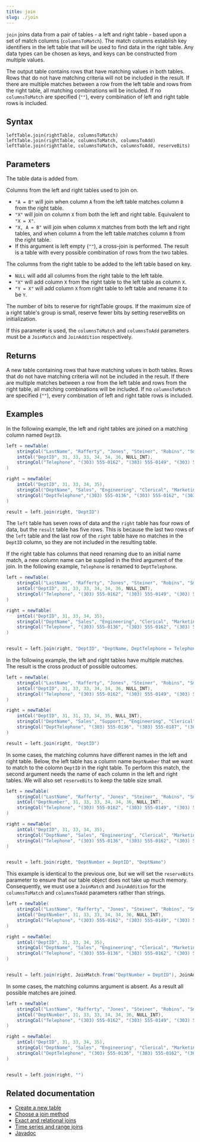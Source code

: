 ```yaml
---
title: join
slug: ./join
---
```


`join` joins data from a pair of tables - a left and right table - based upon a set of match columns (`columnsToMatch`). The match columns establish key identifiers in the left table that will be used to find data in the right table. Any data types can be chosen as keys, and keys can be constructed from multiple values.

The output table contains rows that have matching values in both tables. Rows that do not have matching criteria will not be included in the result. If there are multiple matches between a row from the left table and rows from the right table, all matching combinations will be included. If no `columnsToMatch` are specified (`""`), every combination of left and right table rows is included.

## Syntax

```
leftTable.join(rightTable, columnsToMatch)
leftTable.join(rightTable, columnsToMatch, columnsToAdd)
leftTable.join(rightTable, columnsToMatch, columnsToAdd, reserveBits)
```

## Parameters

<ParamTable>
<Param name="rightTable" type="Table">

The table data is added from.

</Param>
<Param name="columnsToMatch" type="String">

Columns from the left and right tables used to join on.

- `"A = B"` will join when column `A` from the left table matches column `B` from the right table.
- `"X"` will join on column `X` from both the left and right table. Equivalent to `"X = X"`.
- `"X, A = B"` will join when column `X` matches from both the left and right tables, and when column `A` from the left table matches column `B` from the right table.
- If this argument is left empty (`""`), a cross-join is performed. The result is a table with every possible combination of rows from the two tables.

</Param>
<Param name="columnsToAdd" type="String">

The columns from the right table to be added to the left table based on key.

- `NULL` will add all columns from the right table to the left table.
- `"X"` will add column `X` from the right table to the left table as column `X`.
- `"Y = X"` will add column `X` from right table to left table and rename it to be `Y`.

</Param>
<Param name="reserveBits" type="int">

The number of bits to reserve for rightTable groups. If the maximum size of a right table's group is small, reserve fewer bits by setting reserveBits on initialization.

If this parameter is used, the `columnsToMatch` and `columnsToAdd` parameters must be a `JoinMatch` and `JoinAddition` respectively.

</Param>
</ParamTable>

## Returns

A new table containing rows that have matching values in both tables. Rows that do not have matching criteria will not be included in the result. If there are multiple matches between a row from the left table and rows from the right table, all matching combinations will be included. If no `columnsToMatch` are specified (`""`), every combination of left and right table rows is included.

## Examples

In the following example, the left and right tables are joined on a matching column named `DeptID`.

```groovy order=left,right,result
left = newTable(
    stringCol("LastName", "Rafferty", "Jones", "Steiner", "Robins", "Smith", "Rogers", "DelaCruz"),
    intCol("DeptID", 31, 33, 33, 34, 34, 36, NULL_INT),
    stringCol("Telephone", "(303) 555-0162", "(303) 555-0149", "(303) 555-0184", "(303) 555-0125", "", "", "(303) 555-0160")
)

right = newTable(
    intCol("DeptID", 31, 33, 34, 35),
    stringCol("DeptName", "Sales", "Engineering", "Clerical", "Marketing"),
    stringCol("DeptTelephone","(303) 555-0136", "(303) 555-0162", "(303) 555-0175", "(303) 555-0171")
)

result = left.join(right, "DeptID")
```

The `left` table has seven rows of data and the `right` table has four rows of data, but the `result` table has five rows. This is because the last two rows of the `left` table and the last row of the `right` table have no matches in the `DeptID` column, so they are not included in the resulting table.

If the right table has columns that need renaming due to an initial name match, a new column name can be supplied in the third argument of the join. In the following example, `Telephone` is renamed to `DeptTelephone`.

```groovy order=left,right,result
left = newTable(
    stringCol("LastName", "Rafferty", "Jones", "Steiner", "Robins", "Smith", "Rogers", "DelaCruz"),
    intCol("DeptID", 31, 33, 33, 34, 34, 36, NULL_INT),
    stringCol("Telephone", "(303) 555-0162", "(303) 555-0149", "(303) 555-0184", "(303) 555-0125", "", "", "(303) 555-0160")
)

right = newTable(
    intCol("DeptID", 31, 33, 34, 35),
    stringCol("DeptName", "Sales", "Engineering", "Clerical", "Marketing"),
    stringCol("Telephone", "(303) 555-0136", "(303) 555-0162", "(303) 555-0175", "(303) 555-0171")
)


result = left.join(right, "DeptID", "DeptName, DeptTelephone = Telephone")
```

In the following example, the left and right tables have multiple matches. The result is the cross product of possible outcomes.

```groovy order=left,right,result
left = newTable(
    stringCol("LastName", "Rafferty", "Jones", "Steiner", "Robins", "Smith", "Rogers", "DelaCruz"),
    intCol("DeptID", 31, 33, 33, 34, 34, 36, NULL_INT),
    stringCol("Telephone", "(303) 555-0162", "(303) 555-0149", "(303) 555-0184", "(303) 555-0125", "", "", "(303) 555-0160"),
)

right = newTable(
    intCol("DeptID", 31, 31, 33, 34, 35, NULL_INT),
    stringCol("DeptName", "Sales", "Support", "Engineering", "Clerical", "Marketing", "Safety"),
    stringCol("DeptTelephone", "(303) 555-0136", "(303) 555-0187", "(303) 555-0162", "(303) 555-0175", "(303) 555-0171", "(303) 555-0145",)
)

result = left.join(right, "DeptID")
```

In some cases, the matching columns have different names in the left and right table. Below, the left table has a column name `DeptNumber` that we want to match to the colomn `DeptID` in the right table. To perform this match, the second argument needs the name of each column in the left and right tables. We will also set `reserveBits` to keep the table size small.

```groovy order=left,right,result
left = newTable(
    stringCol("LastName", "Rafferty", "Jones", "Steiner", "Robins", "Smith", "Rogers", "DelaCruz"),
    intCol("DeptNumber", 31, 33, 33, 34, 34, 36, NULL_INT),
    stringCol("Telephone", "(303) 555-0162", "(303) 555-0149", "(303) 555-0184", "(303) 555-0125", "", "", "(303) 555-0160")
)

right = newTable(
    intCol("DeptID", 31, 33, 34, 35),
    stringCol("DeptName", "Sales", "Engineering", "Clerical", "Marketing"),
    stringCol("Telephone", "(303) 555-0136", "(303) 555-0162", "(303) 555-0175", "(303) 555-0171")
)


result = left.join(right, "DeptNumber = DeptID", "DeptName")
```

This example is identical to the previous one, but we will set the `reserveBits` parameter to ensure that our table object does not take up much memory. Consequently, we must use a `JoinMatch` and `JoinAddition` for the `columnsToMatch` and `columnsToAdd` parameters rather than strings.

```groovy order=left,right,result
left = newTable(
    stringCol("LastName", "Rafferty", "Jones", "Steiner", "Robins", "Smith", "Rogers", "DelaCruz"),
    intCol("DeptNumber", 31, 33, 33, 34, 34, 36, NULL_INT),
    stringCol("Telephone", "(303) 555-0162", "(303) 555-0149", "(303) 555-0184", "(303) 555-0125", "", "", "(303) 555-0160")
)

right = newTable(
    intCol("DeptID", 31, 33, 34, 35),
    stringCol("DeptName", "Sales", "Engineering", "Clerical", "Marketing"),
    stringCol("Telephone", "(303) 555-0136", "(303) 555-0162", "(303) 555-0175", "(303) 555-0171")
)


result = left.join(right, JoinMatch.from("DeptNumber = DeptID"), JoinAddition.from("DeptName"), 200)
```

In some cases, the matching columns argument is absent. As a result all possible matches are joined.

```groovy order=left,right,result
left = newTable(
    stringCol("LastName", "Rafferty", "Jones", "Steiner", "Robins", "Smith", "Rogers", "DelaCruz"),
    intCol("DeptNumber", 31, 33, 33, 34, 34, 36, NULL_INT),
    stringCol("Telephone", "(303) 555-0162", "(303) 555-0149", "(303) 555-0184", "(303) 555-0125", "", "", "(303) 555-0160")
)

right = newTable(
    intCol("DeptID", 31, 33, 34, 35),
    stringCol("DeptName", "Sales", "Engineering", "Clerical", "Marketing"),
    stringCol("DeptTelephone", "(303) 555-0136", "(303) 555-0162", "(303) 555-0175", "(303) 555-0171")
)


result = left.join(right, "")
```

## Related documentation

- [Create a new table](../../../how-to-guides/new-and-empty-table.md#newtable)
- [Choose a join method](../../../how-to-guides/joins-exact-relational.md#which-method-should-you-use)
- [Exact and relational joins](../../../how-to-guides/joins-exact-relational.md)
- [Time series and range joins](../../../how-to-guides/joins-timeseries-range.md)
- [Javadoc](https://deephaven.io/core/javadoc/io/deephaven/api/TableOperations.html#join(TABLE))
